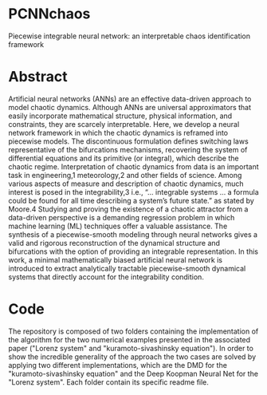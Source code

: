 # PCNNchaos
Piecewise integrable neural network: an interpretable chaos identification framework

# Abstract
Artificial neural networks (ANNs) are an effective data-driven approach to model chaotic dynamics. Although ANNs are universal approximators that easily incorporate mathematical structure, physical information, and constraints, they are scarcely interpretable. Here, we develop a neural network framework in which the chaotic dynamics is reframed into piecewise models. The discontinuous formulation defines switching laws representative of the bifurcations mechanisms, recovering the system of differential equations and its primitive (or integral), which describe the chaotic regime.
Interpretation of chaotic dynamics from data is an important task in engineering,1 meteorology,2 and other fields of science. Among various aspects of measure and description of chaotic dynamics, much interest is posed in the integrability,3 i.e., “…
integrable systems …
a formula could be found for all time describing a system’s future state.” as stated by Moore.4 Studying and proving the existence of a chaotic attractor from a data-driven perspective is a demanding regression problem in which machine learning (ML) techniques offer a valuable assistance. The synthesis of a piecewise-smooth modeling through neural networks gives a valid and rigorous reconstruction of the dynamical structure and bifurcations with the option of providing an integrable representation. In this work, a minimal mathematically biased artificial neural network is introduced to extract analytically tractable piecewise-smooth dynamical systems that directly account for the integrability condition.

# Code
The repository is composed of two folders containing the implementation of the algorithm for the two numerical examples presented in the associated paper ("Lorenz system" and "kuramoto-sivashinsky equation"). In order to show the incredible generality of the approach the two cases are solved by applying two different implementations, which are the DMD for the "kuramoto-sivashinsky equation" and the Deep Koopman Neural Net for the "Lorenz system". Each folder contain its specific readme file.
